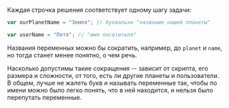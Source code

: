 Каждая строчка решения соответствует одному шагу задачи:

```js run
var ourPlanetName = "Земля"; // буквально "название нашей планеты"

var userName = "Петя"; // "имя посетителя"
```

Названия переменных можно бы сократить, например, до `planet` и `name`, но тогда станет менее понятно, о чем речь.

Насколько допустимы такие сокращения -- зависит от скрипта, его размера и сложности, от того, есть ли другие планеты и пользователи. В общем, лучше не жалеть букв и называть переменные так, чтобы по имени можно было легко понять, что в ней находится, и нельзя было перепутать переменные.
